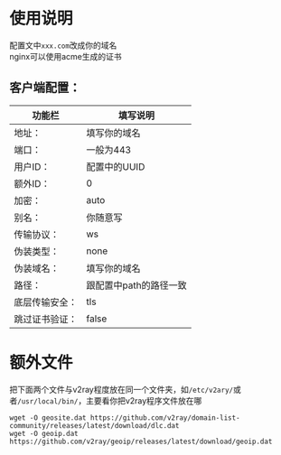 # 使用说明
配置文中```xxx.com```改成你的域名  
nginx可以使用acme生成的证书
## 客户端配置：

| 功能栏  | 填写说明  |
|-------|-------|
| 地址：  | 填写你的域名  |
| 端口：  | 一般为443  |
| 用户ID：  | 配置中的UUID  |
| 额外ID：  | 0  |
| 加密：  | auto   |
| 别名：   | 你随意写   |
| 传输协议：  | ws   |
| 伪装类型：  | none   |
| 伪装域名：  | 填写你的域名   |
| 路径：  | 跟配置中path的路径一致   |
| 底层传输安全：  | tls   |
| 跳过证书验证：  | false   |
# 额外文件
把下面两个文件与v2ray程度放在同一个文件夹，如```/etc/v2ary/```或者```/usr/local/bin/```，主要看你把v2ray程序文件放在哪
```
wget -O geosite.dat https://github.com/v2ray/domain-list-community/releases/latest/download/dlc.dat
wget -O geoip.dat https://github.com/v2ray/geoip/releases/latest/download/geoip.dat
```
